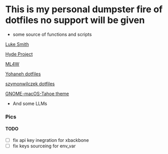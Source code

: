 # This is my personal dumpster fire of dotfiles no support will be given 


- some source of functions and scripts

[Luke Smith](https://github.com/lukesmithxyz)

[Hyde Project](https://github.com/HyDE-Project/HyDE)

[ML4W](https://github.com/mylinuxforwork/)

[Yohaneh dotfiles](https://github.com/Yohaneh/dotfiles-colorful-blur)

[szymonwilczek dotfiles](https://github.com/szymonwilczek/dotfiles)

[GNOME-macOS-Tahoe theme](https://github.com/kayozxo/GNOME-macOS-Tahoe)

- And some LLMs


### Pics



#### TODO
- [ ] fix api key inegration for xbackbone 
- [ ] fix keys sourceing for env_var
